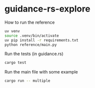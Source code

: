 # guidance-rs-explore

How to run the reference

```bash
uv venv
source .venv/bin/activate
uv pip install -r requirements.txt
python reference/main.py
```

Run the tests (in guidance.rs)

```bash
cargo test
```

Run the main file with some example

```bash
cargo run -- multiple
```
